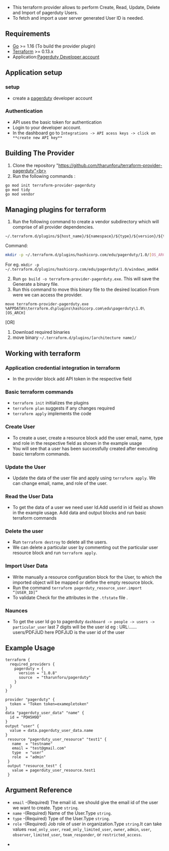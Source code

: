 * This terraform provider allows to perform Create, Read, Update, Delete and Import of pagerduty Users. 
* To fetch and import a user server generated User ID is needed.
## Requirements 
* [Go](https://golang.org/doc/install) >= 1.16 (To build the provider plugin)<br>
* [Terraform](https://www.terraform.io/downloads.html) >= 0.13.x <br/>
* Application:[Pagerduty Developer account](https://www.pagerduty.com/)
## Application setup 
### setup
* create a [pagerduty](https://www.pagerduty.com/) developer account
### Authentication
* API uses the basic token for authentication
* Login to your developer account.
* In the dashboard go to `Integrations -> API acess keys -> click on  **create new API key**` <br>
## Building The Provider
1. Clone the repository "https://github.com/tharunforu/terraform-provider-pagerduty"<br>
2. Run the following commands :
 ```
go mod init terraform-provider-pagerduty
go mod tidy
go mod vendor
```
## Managing plugins for terraform
1. Run the following command to create a vendor subdirectory which will comprise of  all provider dependencies. <br>
```
~/.terraform.d/plugins/${host_name}/${namespace}/${type}/${version}/${target}
``` 
Command: 
```bash
mkdir -p ~/.terraform.d/plugins/hashicorp.com/edu/pagerduty/1.0/[OS_ARCH]
```
For eg. `mkdir -p ~/.terraform.d/plugins/hashicorp.com/edu/pagerduty/1.0/windows_amd64`<br>

2. Run `go build -o terraform-provider-pagerduty.exe`. This will save the Generate a binary file. <br>
3. Run this command to move this binary file to the desired location From were we can access the provider.
 ```
 move terraform-provider-pagerduty.exe %APPDATA%\terraform.d\plugins\hashicorp.com\edu\pagerduty\1.0\[OS_ARCH]
 ``` 
[OR]
1. Download required binaries <br>
2. move binary `~/.terraform.d/plugins/[architecture name]/`


## Working with terraform
### Application credential integration in terraform
* In the provider block add API token in the respective field
### Basic terraform commands
* `terraform init` initializes the plugins
* `terraform plan` suggests if any changes required
* `terraform apply` implements the code
### Create User
* To create a user, create a resource block add the user email, name, type and role in the respective field as shown in the example usage 
* You will see that a user has been successfully created after executing basic terraform commands.

### Update the User
* Update the data of the user file and apply using `terraform apply`. We can change email, name, and role of the user.
### Read the User Data
* To get the data of a user we need user Id.Add userId in id field as shown in the example usage. Add data and output blocks and run basic terraform commands 
### Delete the user
* Run `terraform destroy` to delete all the users.
* We can delete a particular user by commenting out the particular user resource block and run `terraform apply`.
### Import User Data
* Write manually a resource configuration block for the User, to which the imported object will be mapped or define the empty resource block.
* Run the command `terraform pagerduty_resource_user.import “[USER_ID]”`
* To validate Check for the attributes in the `.tfstate` file .
### Naunces
* To get the user Id go to pagerduty `dashboard -> people -> users -> particular_user`  last 7 digits will be the user id
eg :  URL:……users/PDFJIJD  here PDFJIJD is the user id of the user
## Example Usage
```
terraform {
  required_providers {
    pagerduty = {
      version = "1.0.8"
      source  = "tharunforu/pagerduty"
    }
  }
}

provider "pagerduty" {
  token = "Token token=examepletoken"
}
data "pagerduty_user_data" "name" {
  id = "PDH5H9D"
}
output "user" {
  value = data.pagerduty_user_data.name
}
 resource "pagerduty_user_resource" "test1" {
   name  = "testname"
   email = "test@gmail.com"
   type  = "user"
   role  = "admin"
 }
 output "resource_test" {
   value = pagerduty_user_resource.test1
 }
```
## Argument Reference

* `email` -(Required)  The email id. we should give the email id of the user we want to create. Type `string`.
* `name` -(Required)  Name of the User.Type `string`.
* `type` -(Required)  Type of the User.Type `string`.
* `role` -(Required)  Job role of user in organization.Type `string`.It can take values `read_only_user`, `read_only_limited_user`, `owner`, `admin`, `user`, `observer`, `limited_user`, `team_responder`, or `restricted_access`. 
-
